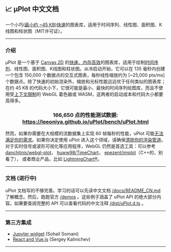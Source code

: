 ## 📈 μPlot 中文文档

一个小巧([最小约 ~45 KB](https://github.com/leeoniya/uPlot/tree/master/dist/uPlot.iife.min.js))[快速](#)的图表库，适用于时间序列、线性图、面积图、K线图和柱状图（MIT许可证）。

---
### 介绍

μPlot 是一个基于 [Canvas 2D](https://developer.mozilla.org/en-US/docs/Web/API/CanvasRenderingContext2D) 的[快速、内存高效](#)的图表库，适用于绘制[时间序列](https://en.wikipedia.org/wiki/Time_series)、线性图、面积图、K线图和柱状图。从冷启动开始，它可以在 135 毫秒内创建一个包含 150,000 个数据点的交互式图表，每秒线性缩放约为 [~25,000 pts/ms] 个数据点。除了快速的初始渲染外，缩放和光标性能远远优于任何类似的图表库；在约 45 KB 的代码大小下，它很可能是最小、最快的时间序列绘图库，而且不使用受[上下文限制](https://bugs.chromium.org/p/chromium/issues/detail?id=771792)的 WebGL 着色器或 WASM，这两者的启动成本和代码大小都要高得多。

<h3 align="center">166,650 点的性能测试数据: <a href="https://leeoniya.github.io/uPlot/bench/uPlot.html">https://leeoniya.github.io/uPlot/bench/uPlot.html</a></h3>

然而，如果你需要在大规模的流数据集上实现 60 帧每秒的性能，uPlot 可能[无法满足你的需求](https://huww98.github.io/TimeChart/docs/performance)。如果你决定使用 uPlot 进入这个领域，请确保[清除你的渲染管道](#)。对于实时信号或波形可视化等应用程序，WebGL 仍然是首选工具：可以参考 [danchitnis/webgl-plot](https://github.com/danchitnis/webgl-plot)， [huww98/TimeChart](https://github.com/huww98/TimeChart)， [epezent/implot](https://github.com/epezent/implot)（C++的，别看了）， 或者商业产品，比如 [LightningChart®](https://www.arction.com/lightningchart-js/)。

---
### 文档 (进行中)

uPlot 文档写的不够完善。学习的话可以先读中文文档 [/docs/README_CN.md](https://github.com/totemtec/uPlotCN/blob/main/docs/README_CN.md) 了解概念。然后，跑跑官方 [/demos](https://leeoniya.github.io/uPlot/demos/index.html) 。这些例子涵盖了 uPlot API 的绝大部分内容。如果要查阅完整的 API 可以查看代码的中文注释 [/dist/uPlot.d.ts](https://github.com/totemtec/uPlotCN/blob/main/dist/uPlot.d.ts) 。


---
### 第三方集成

- [Jupyter widget](https://github.com/sohailsomani/uplot_jupyter_widget) (Sohail Somani)
- [React and Vue.js](https://github.com/skalinichev/uplot-wrappers) (Sergey Kalinichev)

---